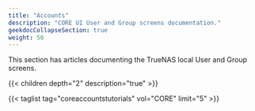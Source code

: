```yaml
---
title: "Accounts"
description: "CORE UI User and Group screens documentation."
geekdocCollapseSection: true
weight: 50
---
```


This section has articles documenting the TrueNAS local User and Group screens.

{{< children depth="2" description="true" >}}

{{< taglist tag="coreaccountstutorials" vol="CORE" limit="5" >}}
